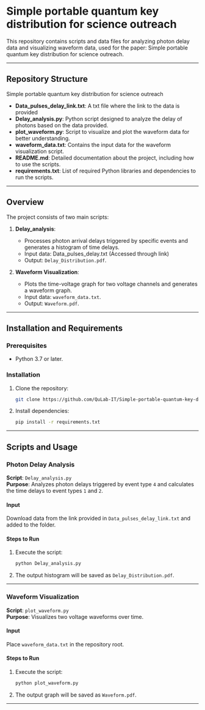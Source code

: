 # Simple portable quantum key distribution for science outreach

This repository contains scripts and data files for analyzing photon delay data and visualizing waveform data, used for the paper: Simple portable quantum key distribution for science outreach. 

---

## Repository Structure

Simple portable quantum key distribution for science outreach
- **Data_pulses_delay_link.txt**: A txt file where the link to the data is provided
- **Delay_analysis.py**: Python script designed to analyze the delay of photons based on the data provided.
- **plot_waveform.py**: Script to visualize and plot the waveform data for better understanding.
- **waveform_data.txt**: Contains the input data for the waveform visualization script.
- **README.md**: Detailed documentation about the project, including how to use the scripts.
- **requirements.txt**: List of required Python libraries and dependencies to run the scripts.




---

## Overview

The project consists of two main scripts:

1. **Delay_analysis**:
   - Processes photon arrival delays triggered by specific events and generates a histogram of time delays.
   - Input data: Data_pulses_delay.txt (Accessed through link)
   - Output: `Delay_Distribution.pdf`.

2. **Waveform Visualization**:
   - Plots the time-voltage graph for two voltage channels and generates a waveform graph.
   - Input data: `waveform_data.txt`.
   - Output: `Waveform.pdf`.

---

## Installation and Requirements

### Prerequisites
- Python 3.7 or later.

### Installation
1. Clone the repository:
    ```bash
    git clone https://github.com/QuLab-IT/Simple-portable-quantum-key-distribution-for-science-outreac.git
    ```
2. Install dependencies:
    ```bash
    pip install -r requirements.txt
    ```

---

## Scripts and Usage

### Photon Delay Analysis

**Script**: `Delay_analysis.py`  
**Purpose**: Analyzes photon delays triggered by event type `4` and calculates the time delays to event types `1` and `2`.

#### Input
Download data from the link provided in `Data_pulses_delay_link.txt` and added to the folder.

#### Steps to Run
1. Execute the script:
    ```bash
    python Delay_analysis.py
    ```
2. The output histogram will be saved as `Delay_Distribution.pdf`.

---

### Waveform Visualization

**Script**: `plot_waveform.py`  
**Purpose**: Visualizes two voltage waveforms over time.

#### Input
Place `waveform_data.txt` in the repository root.


#### Steps to Run
1. Execute the script:
    ```bash
    python plot_waveform.py
    ```
2. The output graph will be saved as `Waveform.pdf`.

---




